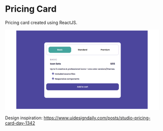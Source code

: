 # Pricing Card

Pricing card created using ReactJS.

<img src='https://github.com/StellaWanja/Pricing-Card/blob/main/public/final-img.png' alt='Project'/>

Design inspiration: https://www.uidesigndaily.com/posts/studio-pricing-card-day-1342
